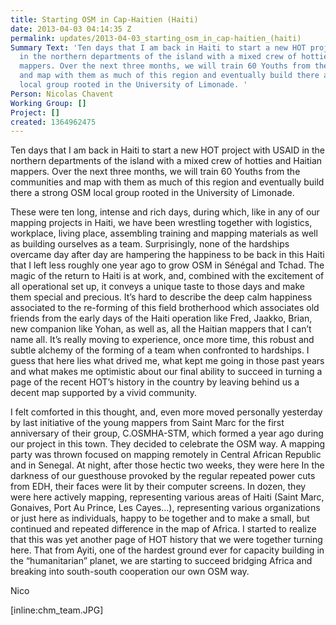 ```yaml
---
title: Starting OSM in Cap-Haitien (Haiti)
date: 2013-04-03 04:14:35 Z
permalink: updates/2013-04-03_starting_osm_in_cap-haitien_(haiti)
Summary Text: 'Ten days that I am back in Haiti to start a new HOT project with USAID
  in the northern departments of the island with a mixed crew of hotties and Haitian
  mappers. Over the next three months, we will train 60 Youths from the communities
  and map with them as much of this region and eventually build there a strong OSM
  local group rooted in the University of Limonade. '
Person: Nicolas Chavent
Working Group: []
Project: []
created: 1364962475
---
```


Ten days that I am back in Haiti to start a new HOT project with USAID in the northern departments of the island with a mixed crew of hotties and Haitian mappers. Over the next three months, we will train 60 Youths from the communities and map with them as much of this region and eventually build there a strong OSM local group rooted in the University of Limonade. 

These were ten long, intense and rich days, during which, like in any of our mapping projects in Haiti, we have been wrestling together with logistics, workplace, living place, assembling training and mapping materials as well as building ourselves as a team. Surprisingly, none of the hardships overcame day after day are hampering the happiness to be back in this Haiti that I left less roughly one year ago to grow OSM in Sénégal and Tchad. The magic of the return to Haiti is at work, and, combined with the excitement of all operational set up, it conveys a unique taste to those days and make them special and precious. It’s hard to describe the deep calm happiness associated to the re-forming of this field brotherhood which associates old friends from the early days of the Haiti operation like Fred, Jaakko, Brian, new companion like Yohan, as well as, all the Haitian mappers that I can’t name all. It’s really moving to experience, once more time, this robust and subtle alchemy of the forming of a team when confronted to hardships. I guess that here lies what drived me, what kept me going in those past years and what makes me optimistic about our final ability to succeed in turning a page of the recent HOT’s history in the country by leaving behind us a decent map supported by a vivid community. 

I felt comforted in this thought, and, even more moved personally yesterday by last initiative of the young mappers from Saint Marc for the first anniversary of their group, C.OSMHA-STM, which formed a year ago during our project in this town. They decided to celebrate the OSM way. A mapping party was thrown focused on mapping remotely in Central African Republic and in Senegal. At night, after those hectic two weeks, they were here In the darkness of our guesthouse provoked by the regular repeated power cuts from EDH, their faces  were lit by their computer screens. In dozen, they were here actively mapping, representing various areas of Haiti (Saint Marc, Gonaives, Port Au Prince, Les Cayes...), representing various organizations or just here as individuals, happy to be together and to make a small, but continued and repeated difference in the map of Africa. I started to realize that this was yet another page of HOT history that we were together turning here. That from Ayiti, one of the hardest ground ever for capacity building in the “humanitarian” planet, we are starting to succeed bridging Africa and breaking into south-south cooperation our own OSM way.  

Nico

[inline:chm_team.JPG]
